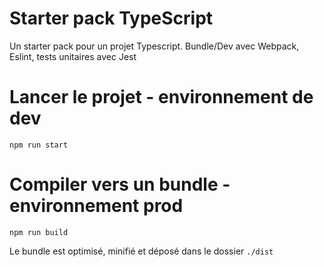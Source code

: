 # Starter pack TypeScript 

Un starter pack pour un projet Typescript. Bundle/Dev avec Webpack, Eslint, tests unitaires avec Jest

# Lancer le projet - environnement de dev

`npm run start`

# Compiler vers un bundle - environnement prod

`npm run build`

Le bundle est optimisé, minifié et déposé dans le dossier `./dist`